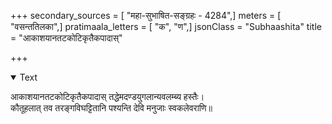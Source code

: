 +++
secondary_sources = [ "महा-सुभाषित-सङ्ग्रहः - 4284",]
meters = [ "वसन्ततिलका",]
pratimaala_letters = [ "क", "ण",]
jsonClass = "Subhaashita"
title = "आकाशयानतटकोटिकृतैकपादास्"

+++

<details open><summary>Text</summary>

आकाशयानतटकोटिकृतैकपादास् तद्धेमदण्डयुगलान्यवलम्ब्य हस्तैः।  
कौतूहलात् तव तरङ्गविघट्टितानि पश्यन्ति देवि मनुजाः स्वकलेवराणि॥
</details>
